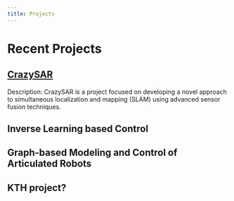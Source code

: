 ```yaml
---
title: Projects
---
```


# Recent Projects

## [CrazySAR](/projects/crazysar)
Description: CrazySAR is a project focused on developing a novel approach to simultaneous localization and mapping (SLAM) using advanced sensor fusion techniques.

## Inverse Learning based Control

## Graph-based Modeling and Control of Articulated Robots

## KTH project?